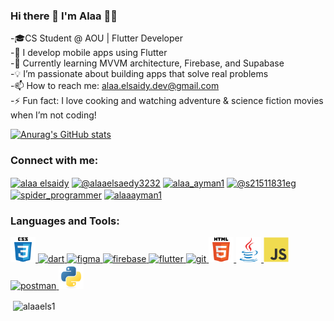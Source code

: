 ### Hi there 👋 I'm Alaa 👧🏻

-🎓CS Student @ AOU | Flutter Developer <br/>
-📱 I develop mobile apps using Flutter <br/>
-🌱 Currently learning MVVM architecture, Firebase, and Supabase <br/>
-💡 I’m passionate about building apps that solve real problems <br/>
-📫 How to reach me: alaa.elsaidy.dev@gmail.com <br/>
-⚡ Fun fact: I love cooking and watching adventure & science fiction movies when I’m not coding!<br/>


[![Anurag's GitHub stats](https://github-readme-stats.vercel.app/api?username=alaaels1)](https://github.com/alaaels1/github-readme-stats)


<h3 align="left">Connect with me:</h3>
<p align="left">
<a href="https://linkedin.com/in/alaa elsaidy" target="blank"><img align="center" src="https://raw.githubusercontent.com/rahuldkjain/github-profile-readme-generator/master/src/images/icons/Social/linked-in-alt.svg" alt="alaa elsaidy" height="30" width="40" /></a>
<a href="https://www.youtube.com/c/@alaaelsaedy3232" target="blank"><img align="center" src="https://raw.githubusercontent.com/rahuldkjain/github-profile-readme-generator/master/src/images/icons/Social/youtube.svg" alt="@alaaelsaedy3232" height="30" width="40" /></a>
<a href="https://www.codechef.com/users/alaa_ayman1" target="blank"><img align="center" src="https://cdn.jsdelivr.net/npm/simple-icons@3.1.0/icons/codechef.svg" alt="alaa_ayman1" height="30" width="40" /></a>
<a href="https://www.hackerrank.com/@s21511831eg" target="blank"><img align="center" src="https://raw.githubusercontent.com/rahuldkjain/github-profile-readme-generator/master/src/images/icons/Social/hackerrank.svg" alt="@s21511831eg" height="30" width="40" /></a>
<a href="https://codeforces.com/profile/spider_programmer" target="blank"><img align="center" src="https://raw.githubusercontent.com/rahuldkjain/github-profile-readme-generator/master/src/images/icons/Social/codeforces.svg" alt="spider_programmer" height="30" width="40" /></a>
<a href="https://www.leetcode.com/alaaayman1" target="blank"><img align="center" src="https://raw.githubusercontent.com/rahuldkjain/github-profile-readme-generator/master/src/images/icons/Social/leet-code.svg" alt="alaaayman1" height="30" width="40" /></a>
</p>

<h3 align="left">Languages and Tools:</h3>
<p align="left"> <a href="https://www.w3schools.com/css/" target="_blank" rel="noreferrer"> <img src="https://raw.githubusercontent.com/devicons/devicon/master/icons/css3/css3-original-wordmark.svg" alt="css3" width="40" height="40"/> </a> <a href="https://dart.dev" target="_blank" rel="noreferrer"> <img src="https://www.vectorlogo.zone/logos/dartlang/dartlang-icon.svg" alt="dart" width="40" height="40"/> </a> <a href="https://www.figma.com/" target="_blank" rel="noreferrer"> <img src="https://www.vectorlogo.zone/logos/figma/figma-icon.svg" alt="figma" width="40" height="40"/> </a> <a href="https://firebase.google.com/" target="_blank" rel="noreferrer"> <img src="https://www.vectorlogo.zone/logos/firebase/firebase-icon.svg" alt="firebase" width="40" height="40"/> </a> <a href="https://flutter.dev" target="_blank" rel="noreferrer"> <img src="https://www.vectorlogo.zone/logos/flutterio/flutterio-icon.svg" alt="flutter" width="40" height="40"/> </a> <a href="https://git-scm.com/" target="_blank" rel="noreferrer"> <img src="https://www.vectorlogo.zone/logos/git-scm/git-scm-icon.svg" alt="git" width="40" height="40"/> </a> <a href="https://www.w3.org/html/" target="_blank" rel="noreferrer"> <img src="https://raw.githubusercontent.com/devicons/devicon/master/icons/html5/html5-original-wordmark.svg" alt="html5" width="40" height="40"/> </a> <a href="https://www.java.com" target="_blank" rel="noreferrer"> <img src="https://raw.githubusercontent.com/devicons/devicon/master/icons/java/java-original.svg" alt="java" width="40" height="40"/> </a> <a href="https://developer.mozilla.org/en-US/docs/Web/JavaScript" target="_blank" rel="noreferrer"> <img src="https://raw.githubusercontent.com/devicons/devicon/master/icons/javascript/javascript-original.svg" alt="javascript" width="40" height="40"/> </a> <a href="https://postman.com" target="_blank" rel="noreferrer"> <img src="https://www.vectorlogo.zone/logos/getpostman/getpostman-icon.svg" alt="postman" width="40" height="40"/> </a> <a href="https://www.python.org" target="_blank" rel="noreferrer"> <img src="https://raw.githubusercontent.com/devicons/devicon/master/icons/python/python-original.svg" alt="python" width="40" height="40"/> </a> </p>

<p>&nbsp;<img align="center" src="https://github-readme-stats.vercel.app/api?username=alaaels1&show_icons=true&locale=en" alt="alaaels1" /></p>
